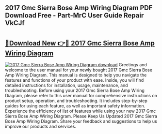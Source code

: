 ## 2017 Gmc Sierra Bose Amp Wiring Diagram PDF Download Free - Part-MrC User Guide Repair VkCJf

# <h2><a href="http://dfikazq.blite.top/?on=2017+Gmc+Sierra+Bose+Amp+Wiring+Diagram">🔗Download New 👉🔴 2017 Gmc Sierra Bose Amp Wiring Diagram</a></h2>

[![2017 Gmc Sierra Bose Amp Wiring Diagram download](https://i.imgur.com/lujVjoI.png)](http://dfikazq.blite.top/?on=2017+Gmc+Sierra+Bose+Amp+Wiring+Diagram)
Greetings and welcome to the user manual for your newly bought 2017 Gmc Sierra Bose Amp Wiring Diagram. This manual is designed to help you navigate the features and functions of your product with ease. Inside, you will find detailed instructions for installation, usage, maintenance, and troubleshooting. Before using your 2017 Gmc Sierra Bose Amp Wiring Diagram, please refer to this user manual for comprehensive instructions on product setup, operation, and troubleshooting. It includes step-by-step guides for using each feature, as well as important safety information. Experience the efficiency of list of features while using your new 2017 Gmc Sierra Bose Amp Wiring Diagram. Please Keep Us Updated 2017 Gmc Sierra Bose Amp Wiring Diagram. Share your feedback and suggestions to help us improve our products and services.
